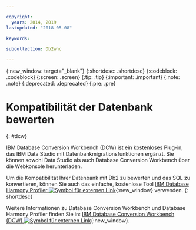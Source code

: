 ```yaml
---

copyright:
  years: 2014, 2019
lastupdated: "2018-05-08"

keywords:

subcollection: Db2whc

---
```


<!-- Attribute definitions --> 
{:new_window: target="_blank"}
{:shortdesc: .shortdesc}
{:codeblock: .codeblock}
{:screen: .screen}
{:tip: .tip}
{:important: .important}
{:note: .note}
{:deprecated: .deprecated}
{:pre: .pre}

# Kompatibilität der Datenbank bewerten
{: #dcw}

IBM Database Conversion Workbench (DCW) ist ein kostenloses Plug-in, das IBM Data Studio mit Datenbankmigrationsfunktionen ergänzt. Sie können sowohl Data Studio als auch Database Conversion Workbench über die Webkonsole herunterladen.

Um die Kompatibilität Ihrer Datenbank mit Db2 zu bewerten und das SQL zu konvertieren, können Sie auch das einfache, kostenlose Tool [IBM Database Harmony Profiler ![Symbol für externen Link](../../icons/launch-glyph.svg "Symbol für externen Link")](https://www.ibm.com/developerworks/community/blogs/05901c97-75b2-47a1-9c32-25f748855913/entry/Introducing_DCW_Lite?lang=en){:new_window} verwenden.
{: shortdesc}

Weitere Informationen zu Database Conversion Workbench und Database Harmony Profiler finden Sie in: [IBM Database Conversion Workbench (DCW) ![Symbol für externen Link](../../icons/launch-glyph.svg "Symbol für externen Link")](https://www.ibm.com/support/knowledgecenter/en/SS6NHC/com.ibm.swg.im.dashdb.apdv.porting.doc/doc/c_compat_dcw.html){:new_window}.
